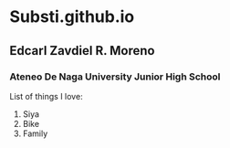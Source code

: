 # Substi.github.io
## Edcarl Zavdiel R. Moreno
### Ateneo De Naga University Junior High School 

List of things I love:
1. Siya
2. Bike
3. Family
